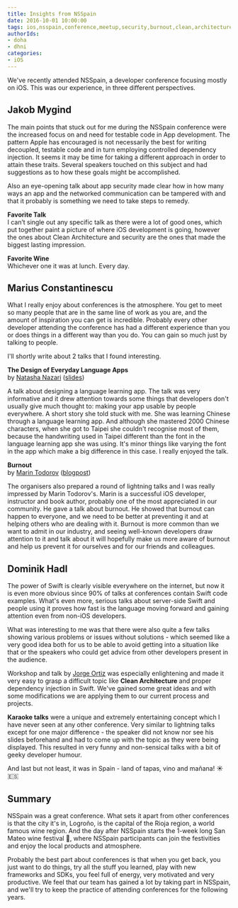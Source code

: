 ```yaml
---
title: Insights from NSSpain
date: 2016-10-01 10:00:00
tags: ios,nsspain,conference,meetup,security,burnout,clean,architecture
authorIds: 
- doha
- dhni
categories:
- iOS
---
```


We've recently attended NSSpain, a developer conference focusing mostly on iOS. This was our experience, in three different perspectives.

## Jakob Mygind

The main points that stuck out for me during the NSSpain conference were the increased focus on and need for testable code in App development. The pattern Apple has encouraged is not necessarily the best for writing decoupled, testable code and in turn employing controlled dependency injection. It seems it may be time for taking a different approach in order to attain these traits. Several speakers touched on this subject and had suggestions as to how these goals might be accomplished. 

Also an eye-opening talk about app security made clear how in how many ways an app and the networked communication can be tampered with and that it probably is something we need to take steps to remedy. 

**Favorite Talk**  
I can’t single out any specific talk as there were a lot of good ones, which put together paint a picture of where iOS development is going, however the ones about Clean Architecture and security are the ones that made the biggest lasting impression.

**Favorite Wine**  
Whichever one it was at lunch. Every day. 

## Marius Constantinescu

What I really enjoy about conferences is the atmosphere. You get to meet so many people that are in the same line of work as you are, and the amount of inspiration you can get is incredible. Probably every other developer attending the conference has had a different experience than you or does things in a different way than you do. You can gain so much just by talking to people.

I'll shortly write about 2 talks that I found interesting. 


**The Design of Everyday Language Apps**  
by [Natasha Nazari](http://www.twitter.com/natasha_nazari) ([slides](https://speakerdeck.com/natashanazari/the-design-of-everyday-language-apps))

A talk about designing a language learning app. The talk was very informative and it drew attention towards some things that developers don't usually give much thought to: making your app usable by people everywhere. A short story she told stuck with me. She was learning Chinese through a language learning app. And although she mastered 2000 Chinese characters, when she got to Taipei she couldn't recognise most of them, because the handwriting used in Taipei different than the font in the language learning app she was using. It's minor things like varying the font in the app which make a big difference in this case. I really enjoyed the talk. 

**Burnout**   
by [Marin Todorov](https://twitter.com/icanzilb) ([blogpost](https://medium.com/@marin.todorov/burnout-awareness-at-nsspain-6b852b1222d4))  

The organisers also prepared a round of lightning talks and I was really impressed by Marin Todorov's. Marin is a successful iOS developer, instructor and book author, probably one of the most appreciated in our community. He gave a talk about burnout. He showed that burnout can happen to everyone, and we need to be better at preventing it and at helping others who are dealing with it. Burnout is more common than we want to admit in our industry, and seeing well-known developers draw attention to it and talk about it will hopefully make us more aware of burnout and help us prevent it for ourselves and for our friends and colleagues.


## Dominik Hadl

The power of Swift is clearly visible everywhere on the internet, but now it is even more obvious since 90% of talks at conferences contain Swift code examples. What's even more, serious talks about server-side Swift and people using it proves how fast is the language moving forward and gaining attention even from non-iOS developers. 

What was interesting to me was that there were also quite a few talks showing various problems or issues without solutions - which seemed like a very good idea both for us to be able to avoid getting into a situation like that or the speakers who could get advice from other developers present in the audience.

Workshop and talk by [Jorge Ortiz](https://twitter.com/jdortiz) was especially enlightening and made it very easy to grasp a difficult topic like **Clean Architecture** and proper dependency injection in Swift. We've gained some great ideas and with some modifications we are applying them to our current process and projects.

**Karaoke talks** were a unique and extremely entertaining concept which I have never seen at any other conference. Very similar to lightning talks except for one major difference - the speaker did not know nor see his slides beforehand and had to come up with the topic as they were being displayed. This resulted in very funny and non-sensical talks with a bit of geeky developer humour.

And last but not least, it was in Spain - land of tapas, vino and mañana! ☀️🇪🇸

## Summary

NSSpain was a great conference. What sets it apart from other conferences is that the city it's in, Logroño, is the capital of the Rioja region, a world famous wine region. And the day after NSSpain starts the 1-week long San Mateo wine festival 🍷, where NSSpain participants can join the festivities and enjoy the local products and atmosphere.

Probably the best part about conferences is that when you get back, you just want to do things, try all the stuff you learned, play with new frameworks and SDKs, you feel full of energy, very motivated and very productive. We feel that our team has gained a lot by taking part in NSSpain, and we'll try to keep the practice of attending conferences for the following years.
